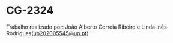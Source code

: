 # CG-2324

Trabalho realizado por: João Alberto Correia Ribeiro e Linda Inês Rodrigues(up202005545@up.pt)
